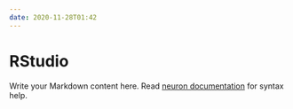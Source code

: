 ```yaml
---
date: 2020-11-28T01:42
---
```


# RStudio

Write your Markdown content here. Read [neuron documentation](https://neuron.zettel.page/2011404.html) for syntax help.

